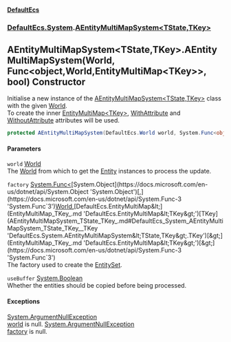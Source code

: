 #### [DefaultEcs](index.md 'index')
### [DefaultEcs.System](index.md#DefaultEcs_System 'DefaultEcs.System').[AEntityMultiMapSystem&lt;TState,TKey&gt;](AEntityMultiMapSystem_TState_TKey_.md 'DefaultEcs.System.AEntityMultiMapSystem&lt;TState,TKey&gt;')
## AEntityMultiMapSystem&lt;TState,TKey&gt;.AEntityMultiMapSystem(World, Func&lt;object,World,EntityMultiMap&lt;TKey&gt;&gt;, bool) Constructor
Initialise a new instance of the [AEntityMultiMapSystem&lt;TState,TKey&gt;](AEntityMultiMapSystem_TState_TKey_.md 'DefaultEcs.System.AEntityMultiMapSystem&lt;TState,TKey&gt;') class with the given [World](AEntityMultiMapSystem_TState_TKey__World.md 'DefaultEcs.System.AEntityMultiMapSystem&lt;TState,TKey&gt;.World').  
To create the inner [EntityMultiMap&lt;TKey&gt;](EntityMultiMap_TKey_.md 'DefaultEcs.EntityMultiMap&lt;TKey&gt;'), [WithAttribute](WithAttribute.md 'DefaultEcs.System.WithAttribute') and [WithoutAttribute](WithoutAttribute.md 'DefaultEcs.System.WithoutAttribute') attributes will be used.  
```csharp
protected AEntityMultiMapSystem(DefaultEcs.World world, System.Func<object,DefaultEcs.World,DefaultEcs.EntityMultiMap<TKey>> factory, bool useBuffer);
```
#### Parameters
<a name='DefaultEcs_System_AEntityMultiMapSystem_TState_TKey__AEntityMultiMapSystem(DefaultEcs_World_System_Func_object_DefaultEcs_World_DefaultEcs_EntityMultiMap_TKey___bool)_world'></a>
`world` [World](World.md 'DefaultEcs.World')  
The [World](AEntityMultiMapSystem_TState_TKey__World.md 'DefaultEcs.System.AEntityMultiMapSystem&lt;TState,TKey&gt;.World') from which to get the [Entity](Entity.md 'DefaultEcs.Entity') instances to process the update.
  
<a name='DefaultEcs_System_AEntityMultiMapSystem_TState_TKey__AEntityMultiMapSystem(DefaultEcs_World_System_Func_object_DefaultEcs_World_DefaultEcs_EntityMultiMap_TKey___bool)_factory'></a>
`factory` [System.Func&lt;](https://docs.microsoft.com/en-us/dotnet/api/System.Func-3 'System.Func`3')[System.Object](https://docs.microsoft.com/en-us/dotnet/api/System.Object 'System.Object')[,](https://docs.microsoft.com/en-us/dotnet/api/System.Func-3 'System.Func`3')[World](World.md 'DefaultEcs.World')[,](https://docs.microsoft.com/en-us/dotnet/api/System.Func-3 'System.Func`3')[DefaultEcs.EntityMultiMap&lt;](EntityMultiMap_TKey_.md 'DefaultEcs.EntityMultiMap&lt;TKey&gt;')[TKey](AEntityMultiMapSystem_TState_TKey_.md#DefaultEcs_System_AEntityMultiMapSystem_TState_TKey__TKey 'DefaultEcs.System.AEntityMultiMapSystem&lt;TState,TKey&gt;.TKey')[&gt;](EntityMultiMap_TKey_.md 'DefaultEcs.EntityMultiMap&lt;TKey&gt;')[&gt;](https://docs.microsoft.com/en-us/dotnet/api/System.Func-3 'System.Func`3')  
The factory used to create the [EntitySet](EntitySet.md 'DefaultEcs.EntitySet').
  
<a name='DefaultEcs_System_AEntityMultiMapSystem_TState_TKey__AEntityMultiMapSystem(DefaultEcs_World_System_Func_object_DefaultEcs_World_DefaultEcs_EntityMultiMap_TKey___bool)_useBuffer'></a>
`useBuffer` [System.Boolean](https://docs.microsoft.com/en-us/dotnet/api/System.Boolean 'System.Boolean')  
Whether the entities should be copied before being processed.
  
#### Exceptions
[System.ArgumentNullException](https://docs.microsoft.com/en-us/dotnet/api/System.ArgumentNullException 'System.ArgumentNullException')  
[world](AEntityMultiMapSystem_TState_TKey__AEntityMultiMapSystem(World_Func_object_World_EntityMultiMap_TKey___bool).md#DefaultEcs_System_AEntityMultiMapSystem_TState_TKey__AEntityMultiMapSystem(DefaultEcs_World_System_Func_object_DefaultEcs_World_DefaultEcs_EntityMultiMap_TKey___bool)_world 'DefaultEcs.System.AEntityMultiMapSystem&lt;TState,TKey&gt;.AEntityMultiMapSystem(DefaultEcs.World, System.Func&lt;object,DefaultEcs.World,DefaultEcs.EntityMultiMap&lt;TKey&gt;&gt;, bool).world') is null.
[System.ArgumentNullException](https://docs.microsoft.com/en-us/dotnet/api/System.ArgumentNullException 'System.ArgumentNullException')  
[factory](AEntityMultiMapSystem_TState_TKey__AEntityMultiMapSystem(World_Func_object_World_EntityMultiMap_TKey___bool).md#DefaultEcs_System_AEntityMultiMapSystem_TState_TKey__AEntityMultiMapSystem(DefaultEcs_World_System_Func_object_DefaultEcs_World_DefaultEcs_EntityMultiMap_TKey___bool)_factory 'DefaultEcs.System.AEntityMultiMapSystem&lt;TState,TKey&gt;.AEntityMultiMapSystem(DefaultEcs.World, System.Func&lt;object,DefaultEcs.World,DefaultEcs.EntityMultiMap&lt;TKey&gt;&gt;, bool).factory') is null.
